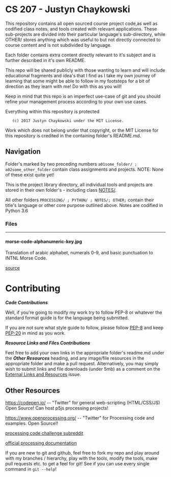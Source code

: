 # CS 207 - Justyn Chaykowski

This repository contains all open sourced course project code,as well as codified class notes, and tools created with
relevant applications. These sub-projects are divided into their particular language's sub-directory, while OTHER/
stores anything which was useful to but not directly connected to course content and is not subdivided by language.

Each folder contains extra content directly relevant to it's subject and is further described in it's own README.

This repo will be shared publicly with those wanting to learn
and will include educational fragments and idea's that I find as I take my own
journey of learning that some might be able to follow in my footsteps for a bit
of direction as they learn with me! Do with this as you will!

Keep in mind that this repo is an imperfect use-case of git and you should refine
your management process according to your own use cases.

Everything within this repository is protected

       (c) 2017 Justyn Chaykowski under the MIT License.
	   
Work which does not belong under that copyright, or the MIT License for this
repository is credited in the containing folder's README.md.

## Navigation

Folder's marked by two preceding numbers `a01some_folder/ ; a02some_other_folder` contain class assignments and
projects. NOTE: None of these exist quite yet!

This is the project library directory, all individual tools and projects are stored in their own
folder's - including class [NOTES/](NOTES/.).

All other folders `PROCESSING/ ; PYTHON/ ; NOTES/; OTHER;` contain their title's language or other core purpose
outlined above. Notes are codified in Python 3.6

### Files
--------------------------------------------------------------------------------
#### morse-code-alphanumeric-key.jpg

Translation of arabic alphabet, numerals 0-9, and basic punctuation to INTNL
Morse Code.

[source](https://www.artofmanliness.com/2008/10/09/morse-code/)

# Contributing

***Code Contributions***

Well, if you're going to modify my work try to follow PEP-8 or whatever the
standard format guide is for the language being submitted.

If you are not sure what style guide to follow, please follow [PEP-8](https://www.python.org/dev/peps/pep-0008/)
and keep [PEP-20](https://www.python.org/dev/peps/pep-0020/) in mind as you work.

***Resource Links and Files Contributions***

Feel free to add your own links in the appropriate folder's readme.md under the
***Other Resources*** heading, and any image/file resources in the appropriate
folder and make a pull request. Alternatively, you may simply wish to submit links
and file downloads (under 5mb) as a comment on the [External Links and Resources](https://github.com/frawst/cs207-chaykowj/issues/1)
 issue.

## Other Resources

https://codepen.io/ -- "Twitter" for general web-scripting (HTML/CSS/JS) Open Source! Can host p5js processing projects!

https://www.openprocessing.org/ -- "Twitter" for Processing code and examples. Open Source!!

[processing code challenge subreddit](https://www.reddit.com/r/processing/wiki/pwc)

[official processing documentation](https://processing.org/reference/)

If you are new to git and github, feel free to fork my repo and play around with
my branches / hierarchy, play with the tools, modify the tools, make pull requests
etc. to get a feel for git! See if you can use every single command in `git --help`!

